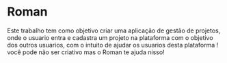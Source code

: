 # Roman
Este trabalho tem como objetivo criar uma aplicação de gestão de projetos, onde o usuario entra e cadastra um projeto na plataforma com o objetivo dos outros usuarios, com o intuito de ajudar os usuarios desta plataforma ! você pode não ser criativo mas o Roman te ajuda nisso!
